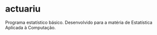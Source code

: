 # actuariu
Programa estatístico básico. Desenvolvido para a matéria de Estatística Aplicada à Computação.
